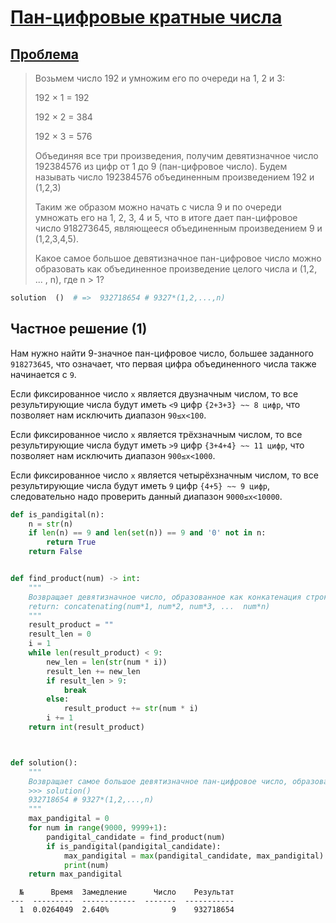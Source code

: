 # [Пан-цифровые кратные числа](TODO)

## [Проблема](https://euler.jakumo.org/problems/view/38.html)

>Возьмем число 192 и умножим его по очереди на 1, 2 и 3:
>
>192 × 1 = 192
>
>192 × 2 = 384
>
>192 × 3 = 576
>
>Объединяя все три произведения, получим девятизначное число 192384576 из цифр от 1 до 9 (пан-цифровое число). Будем называть число 192384576 объединенным произведением 192 и (1,2,3)
>
>Таким же образом можно начать с числа 9 и по очереди умножать его на 1, 2, 3, 4 и 5, что в итоге дает пан-цифровое число 918273645, являющееся объединенным произведением 9 и (1,2,3,4,5).
>
>Какое самое большое девятизначное пан-цифровое число можно образовать как объединенное произведение целого числа и (1,2, ... , n), где n > 1?


``` python
solution  ()  # =>  932718654 # 9327*(1,2,...,n)
```


## Частное решение (1)

Нам нужно найти 9-значное  пан-цифровое число, большее заданного `918273645`, что означает, что первая цифра объединенного числа также начинается с `9`.

Если фиксированное число `x` является двузначным числом, то все результирующие числа будут иметь `<9` цифр `{2+3+3} ~~ 8 цифр`, что позволяет нам исключить диапазон `90≤x<100`.

Если фиксированное число `x` является трёхзначным числом, то все результирующие числа будут иметь `>9` цифр `{3+4+4} ~~ 11 цифр`, что позволяет нам исключить диапазон `900≤x<1000`.

Если фиксированное число `x` является четырёхзначным числом, то все результирующие числа будут иметь `9` цифр `{4+5} ~~ 9 цифр`, следовательно надо проверить данный диапазон `9000≤x<10000`.

```python
def is_pandigital(n):
    n = str(n)
    if len(n) == 9 and len(set(n)) == 9 and '0' not in n:
        return True
    return False


def find_product(num) -> int:
    """
    Возвращает девятизначное число, образованное как конкатенация строковых произведений целого числа и (1,2, ... , n), где n > 1.
    return: concatenating(num*1, num*2, num*3, ...  num*n)
    """
    result_product = ""
    result_len = 0
    i = 1
    while len(result_product) < 9:
        new_len = len(str(num * i))
        result_len += new_len
        if result_len > 9:
            break
        else:
            result_product += str(num * i)
        i += 1
    return int(result_product)



def solution():
    """
    Возвращает cамое большое девятизначное пан-цифровое число, образованное как объединенное произведение целого числа и (1,2, ... , n), где n > 1
    >>> solution()
    932718654 # 9327*(1,2,...,n)
    """
    max_pandigital = 0
    for num in range(9000, 9999+1):
        pandigital_candidate = find_product(num)
        if is_pandigital(pandigital_candidate):
            max_pandigital = max(pandigital_candidate, max_pandigital)
            print(num)
    return max_pandigital
```
```
  №      Время  Замедление      Число    Результат
---  ---------  ------------  -------  -----------
  1  0.0264049  2.640%              9    932718654
 ```
